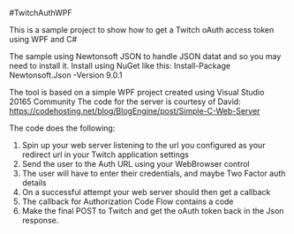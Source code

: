 #TwitchAuthWPF

This is a sample project to show how to get a Twitch oAuth access token using WPF and C#

The sample using Newtonsoft JSON to handle JSON datat and so you may need to install it. Install using NuGet like this:
Install-Package Newtonsoft.Json -Version 9.0.1

The tool is based on a simple WPF project created using Visual Studio 20165 Community
The code for the server is courtesy of David:
https://codehosting.net/blog/BlogEngine/post/Simple-C-Web-Server

The code does the following:

1) Spin up your web server listening to the url you configured as your redirect url in your Twitch application settings
2) Send the user to the Auth URL using your WebBrowser control
3) The user will have to enter their credentials, and maybe Two Factor auth details
4) On a successful attempt your web server should then get a callback
5) The callback for Authorization Code Flow contains a code
6) Make the final POST to Twitch and get the oAuth token back in the Json response.
